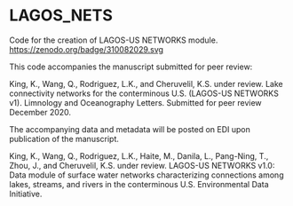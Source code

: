 # LAGOS_NETS 
Code for the creation of LAGOS-US NETWORKS module. https://zenodo.org/badge/310082029.svg

This code accompanies the manuscript submitted for peer review: 

King, K., Wang, Q., Rodriguez, L.K., and Cheruvelil, K.S. under review. Lake connectivity networks for the conterminous U.S. (LAGOS-US NETWORKS v1). Limnology and Oceanography Letters. Submitted for peer review December 2020. 

The accompanying data and metadata will be posted on EDI upon publication of the manuscript. 

King, K., Wang, Q., Rodriguez, L.K., Haite, M., Danila, L., Pang-Ning, T., Zhou, J., and Cheruvelil, K.S. under review. LAGOS-US NETWORKS v1.0: Data module of surface water networks characterizing connections among lakes, streams, and rivers in the conterminous U.S. Environmental Data Initiative.
